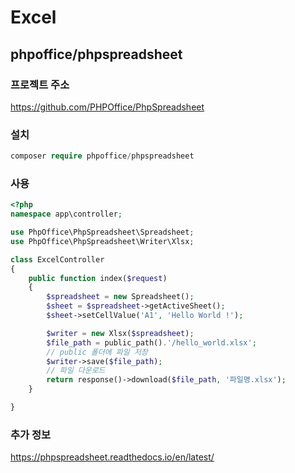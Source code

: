 # Excel

## phpoffice/phpspreadsheet

### 프로젝트 주소

https://github.com/PHPOffice/PhpSpreadsheet
  
### 설치
 
  ```php
  composer require phpoffice/phpspreadsheet
  ```
  
### 사용

```php
<?php
namespace app\controller;

use PhpOffice\PhpSpreadsheet\Spreadsheet;
use PhpOffice\PhpSpreadsheet\Writer\Xlsx;

class ExcelController
{
    public function index($request)
    {
        $spreadsheet = new Spreadsheet();
        $sheet = $spreadsheet->getActiveSheet();
        $sheet->setCellValue('A1', 'Hello World !');

        $writer = new Xlsx($spreadsheet);
        $file_path = public_path().'/hello_world.xlsx';
        // public 폴더에 파일 저장
        $writer->save($file_path);
        // 파일 다운로드
        return response()->download($file_path, '파일명.xlsx');
    }

}
``` 
### 추가 정보

https://phpspreadsheet.readthedocs.io/en/latest/
